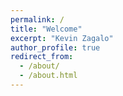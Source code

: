 ```yaml
---
permalink: /
title: "Welcome"
excerpt: "Kevin Zagalo"
author_profile: true
redirect_from: 
  - /about/
  - /about.html
---
```


